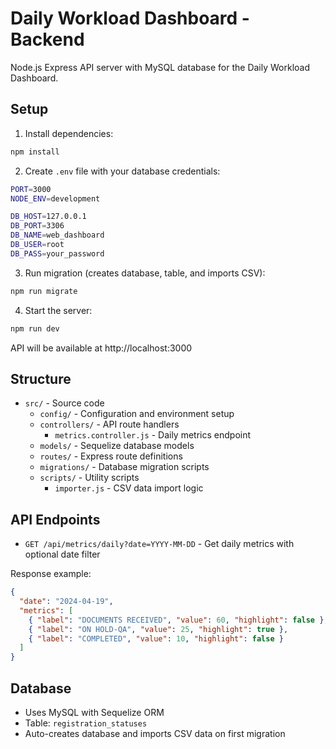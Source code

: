 # Daily Workload Dashboard - Backend

Node.js Express API server with MySQL database for the Daily Workload Dashboard.

## Setup

1. Install dependencies:
```bash
npm install
```

2. Create `.env` file with your database credentials:
```bash
PORT=3000
NODE_ENV=development

DB_HOST=127.0.0.1
DB_PORT=3306
DB_NAME=web_dashboard
DB_USER=root
DB_PASS=your_password
```

3. Run migration (creates database, table, and imports CSV):
```bash
npm run migrate
```

4. Start the server:
```bash
npm run dev
```

API will be available at http://localhost:3000

## Structure

- `src/` - Source code
  - `config/` - Configuration and environment setup
  - `controllers/` - API route handlers
    - `metrics.controller.js` - Daily metrics endpoint
  - `models/` - Sequelize database models
  - `routes/` - Express route definitions
  - `migrations/` - Database migration scripts
  - `scripts/` - Utility scripts
    - `importer.js` - CSV data import logic

## API Endpoints

- `GET /api/metrics/daily?date=YYYY-MM-DD` - Get daily metrics with optional date filter

Response example:
```json
{
  "date": "2024-04-19",
  "metrics": [
    { "label": "DOCUMENTS RECEIVED", "value": 60, "highlight": false },
    { "label": "ON HOLD-QA", "value": 25, "highlight": true },
    { "label": "COMPLETED", "value": 10, "highlight": false }
  ]
}
```

## Database

- Uses MySQL with Sequelize ORM
- Table: `registration_statuses`
- Auto-creates database and imports CSV data on first migration
